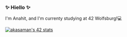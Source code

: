### ✨ Hiello ✨

I'm Anahit, and I'm currenty studying at 42 Wolfsburg!💻

[![akasaman's 42 stats](https://badge42.herokuapp.com/api/stats/akasaman?cursus=42cursus)](https://github.com/JaeSeoKim/badge42)
<!-- ![](https://media3.giphy.com/media/WoD6JZnwap6s8/giphy.gif?cid=ecf05e47gqg0pa91ubhoggvuojn6tt9ft3fvs57r828s7j0d&rid=giphy.gif&ct=g) -->
<!--
**ankasamanyan/ankasamanyan** is a ✨ _special_ ✨ repository because its `README.md` (this file) appears on your GitHub profile.

Here are some ideas to get you started:

- 🔭 I’m currently working on ...
- 🌱 I’m currently learning ...
- 👯 I’m looking to collaborate on ...
- 🤔 I’m looking for help with ...
- 💬 Ask me about ...
- 📫 How to reach me: ...
- 😄 Pronouns: ...
- ⚡ Fun fact: ...
-->
